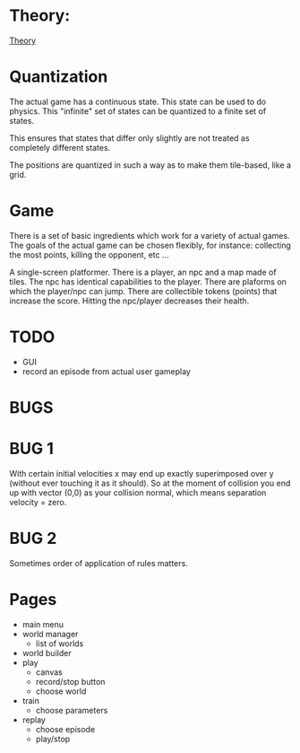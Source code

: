 # Theory:

[Theory](../../reinforcement-learning/notes.md)

# Quantization

The actual game has a continuous state. This state can be used to do physics. This "infinite" set of states can be quantized to a finite set of states.

This ensures that states that differ only slightly are not treated as completely different states.

The positions are quantized in such a way as to make them tile-based, like a grid.

# Game

There is a set of basic ingredients which work for a variety of actual games. The goals of the actual game can be chosen flexibly, for instance: collecting the most points, killing the opponent, etc ...

A single-screen platformer. There is a player, an npc and a map made of tiles. The npc has identical capabilities to the player. There are plaforms on which the player/npc can jump. There are collectible tokens (points) that increase the score. Hitting the npc/player decreases their health.


# TODO

- GUI
- record an episode from actual user gameplay

# BUGS

# BUG 1

With certain initial velocities x may end up exactly superimposed over y (without ever touching it as it should). So at the moment of collision you end up with vector (0,0) as your collision normal, which means separation velocity = zero.

# BUG 2

Sometimes order of application of rules matters.


# Pages

- main menu
- world manager
    - list of worlds
- world builder
- play
    - canvas
    - record/stop button
    - choose world
- train
    - choose parameters
- replay
    - choose episode
    - play/stop

